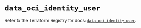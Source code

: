 # `data_oci_identity_user`

Refer to the Terraform Registry for docs: [`data_oci_identity_user`](https://registry.terraform.io/providers/oracle/oci/7.19.0/docs/data-sources/identity_user).
